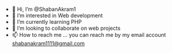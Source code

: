 - 👋 Hi, I’m @ShabanAkram1
- 👀 I’m interested in Web development
- 🌱 I’m currently learning PHP
- 💞️ I’m looking to collaborate on web projects
- 📫 How to reach me ...
you can reach me by my email account shabanakram1111@gmail.com

<!---
ShabanAkram1/ShabanAkram1 is a ✨ special ✨ repository because its `README.md` (this file) appears on your GitHub profile.
You can click the Preview link to take a look at your changes.
--->
